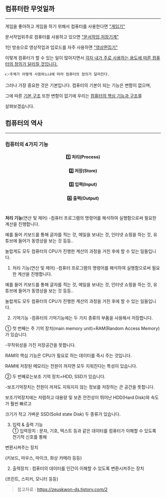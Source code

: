 ## 컴퓨터란 무엇일까

---

게임을 좋아하고 게임을 하기 위해서 컴퓨터를 사용한다면 <u>"게임기"</u>

문서작업위주로 컴퓨터를 사용하고 있으면 <u>"문서작업,저장기계"</u>

1인 방송으로 영상작업과 업로드를 자주 사용하면 <u>"영상편집기"</u>

이렇게 컴퓨터가 할 수 있는 일이 많아지면서 <u>각자 내가 주로 사용하는 용도에 따른 컴퓨터의 정의가
달리질 것입니다.</u>

    👉주체가 어떻게 사용하느냐에 따라 컴퓨터의 정의가 달라진다.

그러나 가장 중요한 것은 기본입니다. 컴퓨터의 기본이 되는 기능은 변함이 없으며,

그에 따른 <u>기본 구조</u> 또한 변함이 없기에 우리는 <u>컴퓨터의 핵심 기능과 구조</u>를

살펴보겠습니다.

## 컴퓨터의 역사

---

### 컴퓨터의 4가지 기능

#### <center>1️⃣ 처리(Process)

#### <center>2️⃣ 저장(Store)

#### <center>3️⃣ 입력(Input)

#### <center>4️⃣ 출력(Output)</center>

#
  
<b>처리 기능</b>(연산 및 제어) -컴퓨터 프로그램의 명령어를 해석하여 실행함으로써 필요한 계산을 진행합니다.

예를 들어 키보드를 통해 글자를 적는 것, 메일을 보내는 것, 인터넷 쇼핑을 하는 것, 유튜브에 들어가 동영상을 보는 것 등등..
  
놀랍게도 모두 컴퓨터의 CPU가 진행한 계산의 과정을 거친 후에 할 수 있는 일들입니다.  
  
1. 처리 기능(연산 및 제어)
-컴퓨터 프로그램의 명령어를 해석하여 실행함으로써 필요한 계산을 진행합니다.

예를 들어 키보드를 통해 글자를 적는 것, 메일을 보내는 것, 인터넷 쇼핑을 하는 것, 유튜브에 들어가 동영상을 보는 것 등등..

놀랍게도 모두 컴퓨터의 CPU가 진행한 계산의 과정을 거친 후에 할 수 있는 일들입니다.

  
 
    
  2. 기억기능
-컴퓨터의 기억기능에는 두 가지 종류의 부품을 사용해서 저장합니다.

 

① 첫 번째는 주 기억 장치(main memory unit)=RAM(Random Access Memory)가 있습니다.

-무작위성을 가진 저장공간을 뜻합니다.

RAM의 핵심 기능은 CPU가 필요로 하는 데이터를 즉시 주는 것입니다.

RAM에 저장된 메모리는 전원이 꺼지면 모두 지워진다는 특성이 있습니다.

 

② 두 번째로는보조 기억 장치=HDD, SSD가 있습니다.

-보조기억장치는 전원이 꺼져도 지워지지 않는 정보를 저장하는 큰 공간을 뜻합니다.

보조기억장치에는 저렴하고 대용량 및 보존 안전성이 뛰어난 HDD(Hard Disk)와 속도가 훨씬 빠르고

크기가 작고 가벼운 SSD(Solid state Disk) 두 종류가 있습니다.

 

3. 입력 & 출력 기능  
  ① 입력장치 : 문자, 기호, 텍스트 등과 같은 데이터를 컴퓨터가 이해할 수 있도록 전기적 신호를 통해

변환시켜주는 장치

(키보드, 마우스, 마이크, 화상 카메라 등등)

 

2) 출력장치 : 컴퓨터의 데이터를 인간이 이해할 수 있도록 변환시켜주는 장치

(프린트, 스피커, 모니터 등등)

  

> 참고자료 :
> https://zeuskwon-ds.tistory.com/2
